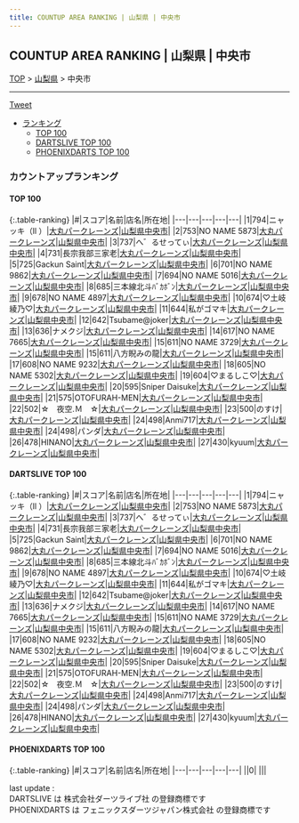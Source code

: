 ```yaml
---
title: COUNTUP AREA RANKING | 山梨県 | 中央市
---
```

## COUNTUP AREA RANKING | 山梨県 | 中央市

[TOP](/darts/rank/) > [山梨県](/darts/rank/山梨県/) > 中央市

___

<a href="https://twitter.com/share?ref_src=twsrc%5Etfw" data-text="COUNTUP AREA RANKING | 山梨県中央市" class="twitter-share-button" data-hashtags="DARTSLIVE,PHOENIXDARTS,darts,ダーツ" data-show-count="false">Tweet</a>

* [ランキング](#カウントアップランキング)
    * [TOP 100](#top-100)
    * [DARTSLIVE TOP 100](#dartslive-top-100)
    * [PHOENIXDARTS TOP 100](#phoenixdarts-top-100)

### カウントアップランキング

#### TOP 100



{:.table-ranking}
|#|スコア|名前|店名|所在地|
|---|---|---|---|---|
|1|794|<span class="rank-name-dl">ニャッキ（ll ）</span>|<a href="https://search.dartslive.com/jp/shop/bbb134de57f7a8d8a3f63593b5358cc4">大丸パークレーンズ</a>|<a href="/darts/rank/山梨県/中央市">山梨県中央市</a>|
|2|753|<span class="rank-name-dl">NO NAME 5873</span>|<a href="https://search.dartslive.com/jp/shop/bbb134de57f7a8d8a3f63593b5358cc4">大丸パークレーンズ</a>|<a href="/darts/rank/山梨県/中央市">山梨県中央市</a>|
|3|737|<span class="rank-name-dl">へ゛るせってぃ</span>|<a href="https://search.dartslive.com/jp/shop/bbb134de57f7a8d8a3f63593b5358cc4">大丸パークレーンズ</a>|<a href="/darts/rank/山梨県/中央市">山梨県中央市</a>|
|4|731|<span class="rank-name-dl">長宗我部三家老</span>|<a href="https://search.dartslive.com/jp/shop/bbb134de57f7a8d8a3f63593b5358cc4">大丸パークレーンズ</a>|<a href="/darts/rank/山梨県/中央市">山梨県中央市</a>|
|5|725|<span class="rank-name-dl">Gackun Saint</span>|<a href="https://search.dartslive.com/jp/shop/bbb134de57f7a8d8a3f63593b5358cc4">大丸パークレーンズ</a>|<a href="/darts/rank/山梨県/中央市">山梨県中央市</a>|
|6|701|<span class="rank-name-dl">NO NAME 9862</span>|<a href="https://search.dartslive.com/jp/shop/bbb134de57f7a8d8a3f63593b5358cc4">大丸パークレーンズ</a>|<a href="/darts/rank/山梨県/中央市">山梨県中央市</a>|
|7|694|<span class="rank-name-dl">NO NAME 5016</span>|<a href="https://search.dartslive.com/jp/shop/bbb134de57f7a8d8a3f63593b5358cc4">大丸パークレーンズ</a>|<a href="/darts/rank/山梨県/中央市">山梨県中央市</a>|
|8|685|<span class="rank-name-dl">三本線北斗ﾊﾞｶﾎﾞﾝ</span>|<a href="https://search.dartslive.com/jp/shop/bbb134de57f7a8d8a3f63593b5358cc4">大丸パークレーンズ</a>|<a href="/darts/rank/山梨県/中央市">山梨県中央市</a>|
|9|678|<span class="rank-name-dl">NO NAME 4897</span>|<a href="https://search.dartslive.com/jp/shop/bbb134de57f7a8d8a3f63593b5358cc4">大丸パークレーンズ</a>|<a href="/darts/rank/山梨県/中央市">山梨県中央市</a>|
|10|674|<span class="rank-name-dl">♡土岐綾乃♡</span>|<a href="https://search.dartslive.com/jp/shop/bbb134de57f7a8d8a3f63593b5358cc4">大丸パークレーンズ</a>|<a href="/darts/rank/山梨県/中央市">山梨県中央市</a>|
|11|644|<span class="rank-name-dl">私がゴマキ</span>|<a href="https://search.dartslive.com/jp/shop/bbb134de57f7a8d8a3f63593b5358cc4">大丸パークレーンズ</a>|<a href="/darts/rank/山梨県/中央市">山梨県中央市</a>|
|12|642|<span class="rank-name-dl">Tsubame@joker</span>|<a href="https://search.dartslive.com/jp/shop/bbb134de57f7a8d8a3f63593b5358cc4">大丸パークレーンズ</a>|<a href="/darts/rank/山梨県/中央市">山梨県中央市</a>|
|13|636|<span class="rank-name-dl">ナメクジ</span>|<a href="https://search.dartslive.com/jp/shop/bbb134de57f7a8d8a3f63593b5358cc4">大丸パークレーンズ</a>|<a href="/darts/rank/山梨県/中央市">山梨県中央市</a>|
|14|617|<span class="rank-name-dl">NO NAME 7665</span>|<a href="https://search.dartslive.com/jp/shop/bbb134de57f7a8d8a3f63593b5358cc4">大丸パークレーンズ</a>|<a href="/darts/rank/山梨県/中央市">山梨県中央市</a>|
|15|611|<span class="rank-name-dl">NO NAME 3729</span>|<a href="https://search.dartslive.com/jp/shop/bbb134de57f7a8d8a3f63593b5358cc4">大丸パークレーンズ</a>|<a href="/darts/rank/山梨県/中央市">山梨県中央市</a>|
|15|611|<span class="rank-name-dl">八方睨みの龍</span>|<a href="https://search.dartslive.com/jp/shop/bbb134de57f7a8d8a3f63593b5358cc4">大丸パークレーンズ</a>|<a href="/darts/rank/山梨県/中央市">山梨県中央市</a>|
|17|608|<span class="rank-name-dl">NO NAME 9232</span>|<a href="https://search.dartslive.com/jp/shop/bbb134de57f7a8d8a3f63593b5358cc4">大丸パークレーンズ</a>|<a href="/darts/rank/山梨県/中央市">山梨県中央市</a>|
|18|605|<span class="rank-name-dl">NO NAME 5302</span>|<a href="https://search.dartslive.com/jp/shop/bbb134de57f7a8d8a3f63593b5358cc4">大丸パークレーンズ</a>|<a href="/darts/rank/山梨県/中央市">山梨県中央市</a>|
|19|604|<span class="rank-name-dl">♡まるしこ♡</span>|<a href="https://search.dartslive.com/jp/shop/bbb134de57f7a8d8a3f63593b5358cc4">大丸パークレーンズ</a>|<a href="/darts/rank/山梨県/中央市">山梨県中央市</a>|
|20|595|<span class="rank-name-dl">Sniper Daisuke</span>|<a href="https://search.dartslive.com/jp/shop/bbb134de57f7a8d8a3f63593b5358cc4">大丸パークレーンズ</a>|<a href="/darts/rank/山梨県/中央市">山梨県中央市</a>|
|21|575|<span class="rank-name-dl">OTOFURAH-MEN</span>|<a href="https://search.dartslive.com/jp/shop/bbb134de57f7a8d8a3f63593b5358cc4">大丸パークレーンズ</a>|<a href="/darts/rank/山梨県/中央市">山梨県中央市</a>|
|22|502|<span class="rank-name-dl">☆　夜空.Ｍ　☆</span>|<a href="https://search.dartslive.com/jp/shop/bbb134de57f7a8d8a3f63593b5358cc4">大丸パークレーンズ</a>|<a href="/darts/rank/山梨県/中央市">山梨県中央市</a>|
|23|500|<span class="rank-name-dl">のすけ</span>|<a href="https://search.dartslive.com/jp/shop/bbb134de57f7a8d8a3f63593b5358cc4">大丸パークレーンズ</a>|<a href="/darts/rank/山梨県/中央市">山梨県中央市</a>|
|24|498|<span class="rank-name-dl">Anmi717</span>|<a href="https://search.dartslive.com/jp/shop/bbb134de57f7a8d8a3f63593b5358cc4">大丸パークレーンズ</a>|<a href="/darts/rank/山梨県/中央市">山梨県中央市</a>|
|24|498|<span class="rank-name-dl">パンダ</span>|<a href="https://search.dartslive.com/jp/shop/bbb134de57f7a8d8a3f63593b5358cc4">大丸パークレーンズ</a>|<a href="/darts/rank/山梨県/中央市">山梨県中央市</a>|
|26|478|<span class="rank-name-dl">HINANO</span>|<a href="https://search.dartslive.com/jp/shop/bbb134de57f7a8d8a3f63593b5358cc4">大丸パークレーンズ</a>|<a href="/darts/rank/山梨県/中央市">山梨県中央市</a>|
|27|430|<span class="rank-name-dl">kyuum</span>|<a href="https://search.dartslive.com/jp/shop/bbb134de57f7a8d8a3f63593b5358cc4">大丸パークレーンズ</a>|<a href="/darts/rank/山梨県/中央市">山梨県中央市</a>|


#### DARTSLIVE TOP 100



{:.table-ranking}
|#|スコア|名前|店名|所在地|
|---|---|---|---|---|
|1|794|<span class="rank-name-dl">ニャッキ（ll ）</span>|<a href="https://search.dartslive.com/jp/shop/bbb134de57f7a8d8a3f63593b5358cc4">大丸パークレーンズ</a>|<a href="/darts/rank/山梨県/中央市">山梨県中央市</a>|
|2|753|<span class="rank-name-dl">NO NAME 5873</span>|<a href="https://search.dartslive.com/jp/shop/bbb134de57f7a8d8a3f63593b5358cc4">大丸パークレーンズ</a>|<a href="/darts/rank/山梨県/中央市">山梨県中央市</a>|
|3|737|<span class="rank-name-dl">へ゛るせってぃ</span>|<a href="https://search.dartslive.com/jp/shop/bbb134de57f7a8d8a3f63593b5358cc4">大丸パークレーンズ</a>|<a href="/darts/rank/山梨県/中央市">山梨県中央市</a>|
|4|731|<span class="rank-name-dl">長宗我部三家老</span>|<a href="https://search.dartslive.com/jp/shop/bbb134de57f7a8d8a3f63593b5358cc4">大丸パークレーンズ</a>|<a href="/darts/rank/山梨県/中央市">山梨県中央市</a>|
|5|725|<span class="rank-name-dl">Gackun Saint</span>|<a href="https://search.dartslive.com/jp/shop/bbb134de57f7a8d8a3f63593b5358cc4">大丸パークレーンズ</a>|<a href="/darts/rank/山梨県/中央市">山梨県中央市</a>|
|6|701|<span class="rank-name-dl">NO NAME 9862</span>|<a href="https://search.dartslive.com/jp/shop/bbb134de57f7a8d8a3f63593b5358cc4">大丸パークレーンズ</a>|<a href="/darts/rank/山梨県/中央市">山梨県中央市</a>|
|7|694|<span class="rank-name-dl">NO NAME 5016</span>|<a href="https://search.dartslive.com/jp/shop/bbb134de57f7a8d8a3f63593b5358cc4">大丸パークレーンズ</a>|<a href="/darts/rank/山梨県/中央市">山梨県中央市</a>|
|8|685|<span class="rank-name-dl">三本線北斗ﾊﾞｶﾎﾞﾝ</span>|<a href="https://search.dartslive.com/jp/shop/bbb134de57f7a8d8a3f63593b5358cc4">大丸パークレーンズ</a>|<a href="/darts/rank/山梨県/中央市">山梨県中央市</a>|
|9|678|<span class="rank-name-dl">NO NAME 4897</span>|<a href="https://search.dartslive.com/jp/shop/bbb134de57f7a8d8a3f63593b5358cc4">大丸パークレーンズ</a>|<a href="/darts/rank/山梨県/中央市">山梨県中央市</a>|
|10|674|<span class="rank-name-dl">♡土岐綾乃♡</span>|<a href="https://search.dartslive.com/jp/shop/bbb134de57f7a8d8a3f63593b5358cc4">大丸パークレーンズ</a>|<a href="/darts/rank/山梨県/中央市">山梨県中央市</a>|
|11|644|<span class="rank-name-dl">私がゴマキ</span>|<a href="https://search.dartslive.com/jp/shop/bbb134de57f7a8d8a3f63593b5358cc4">大丸パークレーンズ</a>|<a href="/darts/rank/山梨県/中央市">山梨県中央市</a>|
|12|642|<span class="rank-name-dl">Tsubame@joker</span>|<a href="https://search.dartslive.com/jp/shop/bbb134de57f7a8d8a3f63593b5358cc4">大丸パークレーンズ</a>|<a href="/darts/rank/山梨県/中央市">山梨県中央市</a>|
|13|636|<span class="rank-name-dl">ナメクジ</span>|<a href="https://search.dartslive.com/jp/shop/bbb134de57f7a8d8a3f63593b5358cc4">大丸パークレーンズ</a>|<a href="/darts/rank/山梨県/中央市">山梨県中央市</a>|
|14|617|<span class="rank-name-dl">NO NAME 7665</span>|<a href="https://search.dartslive.com/jp/shop/bbb134de57f7a8d8a3f63593b5358cc4">大丸パークレーンズ</a>|<a href="/darts/rank/山梨県/中央市">山梨県中央市</a>|
|15|611|<span class="rank-name-dl">NO NAME 3729</span>|<a href="https://search.dartslive.com/jp/shop/bbb134de57f7a8d8a3f63593b5358cc4">大丸パークレーンズ</a>|<a href="/darts/rank/山梨県/中央市">山梨県中央市</a>|
|15|611|<span class="rank-name-dl">八方睨みの龍</span>|<a href="https://search.dartslive.com/jp/shop/bbb134de57f7a8d8a3f63593b5358cc4">大丸パークレーンズ</a>|<a href="/darts/rank/山梨県/中央市">山梨県中央市</a>|
|17|608|<span class="rank-name-dl">NO NAME 9232</span>|<a href="https://search.dartslive.com/jp/shop/bbb134de57f7a8d8a3f63593b5358cc4">大丸パークレーンズ</a>|<a href="/darts/rank/山梨県/中央市">山梨県中央市</a>|
|18|605|<span class="rank-name-dl">NO NAME 5302</span>|<a href="https://search.dartslive.com/jp/shop/bbb134de57f7a8d8a3f63593b5358cc4">大丸パークレーンズ</a>|<a href="/darts/rank/山梨県/中央市">山梨県中央市</a>|
|19|604|<span class="rank-name-dl">♡まるしこ♡</span>|<a href="https://search.dartslive.com/jp/shop/bbb134de57f7a8d8a3f63593b5358cc4">大丸パークレーンズ</a>|<a href="/darts/rank/山梨県/中央市">山梨県中央市</a>|
|20|595|<span class="rank-name-dl">Sniper Daisuke</span>|<a href="https://search.dartslive.com/jp/shop/bbb134de57f7a8d8a3f63593b5358cc4">大丸パークレーンズ</a>|<a href="/darts/rank/山梨県/中央市">山梨県中央市</a>|
|21|575|<span class="rank-name-dl">OTOFURAH-MEN</span>|<a href="https://search.dartslive.com/jp/shop/bbb134de57f7a8d8a3f63593b5358cc4">大丸パークレーンズ</a>|<a href="/darts/rank/山梨県/中央市">山梨県中央市</a>|
|22|502|<span class="rank-name-dl">☆　夜空.Ｍ　☆</span>|<a href="https://search.dartslive.com/jp/shop/bbb134de57f7a8d8a3f63593b5358cc4">大丸パークレーンズ</a>|<a href="/darts/rank/山梨県/中央市">山梨県中央市</a>|
|23|500|<span class="rank-name-dl">のすけ</span>|<a href="https://search.dartslive.com/jp/shop/bbb134de57f7a8d8a3f63593b5358cc4">大丸パークレーンズ</a>|<a href="/darts/rank/山梨県/中央市">山梨県中央市</a>|
|24|498|<span class="rank-name-dl">Anmi717</span>|<a href="https://search.dartslive.com/jp/shop/bbb134de57f7a8d8a3f63593b5358cc4">大丸パークレーンズ</a>|<a href="/darts/rank/山梨県/中央市">山梨県中央市</a>|
|24|498|<span class="rank-name-dl">パンダ</span>|<a href="https://search.dartslive.com/jp/shop/bbb134de57f7a8d8a3f63593b5358cc4">大丸パークレーンズ</a>|<a href="/darts/rank/山梨県/中央市">山梨県中央市</a>|
|26|478|<span class="rank-name-dl">HINANO</span>|<a href="https://search.dartslive.com/jp/shop/bbb134de57f7a8d8a3f63593b5358cc4">大丸パークレーンズ</a>|<a href="/darts/rank/山梨県/中央市">山梨県中央市</a>|
|27|430|<span class="rank-name-dl">kyuum</span>|<a href="https://search.dartslive.com/jp/shop/bbb134de57f7a8d8a3f63593b5358cc4">大丸パークレーンズ</a>|<a href="/darts/rank/山梨県/中央市">山梨県中央市</a>|


#### PHOENIXDARTS TOP 100



{:.table-ranking}
|#|スコア|名前|店名|所在地|
|---|---|---|---|---|
||0|<span class="rank-name-dl"> </span>|<a href=""></a>|<a href="/darts/rank//"></a>|


<div class="footer border-top border-gray-light mt-5 pt-3 text-right text-gray">
    last update : <span style="font-weight: italic" id="foot_last_modified"></span><br />
    DARTSLIVE は 株式会社ダーツライブ社 の登録商標です<br />
    PHOENIXDARTS は フェニックスダーツジャパン株式会社 の登録商標です<br />
</div>

<script src="https://cdnjs.cloudflare.com/ajax/libs/jquery.tablesorter/2.31.3/js/jquery.tablesorter.min.js" integrity="sha512-qzgd5cYSZcosqpzpn7zF2ZId8f/8CHmFKZ8j7mU4OUXTNRd5g+ZHBPsgKEwoqxCtdQvExE5LprwwPAgoicguNg==" crossorigin="anonymous" referrerpolicy="no-referrer"></script>
<link rel="stylesheet" href="https://cdnjs.cloudflare.com/ajax/libs/jquery.tablesorter/2.31.3/css/theme.default.min.css" integrity="sha512-wghhOJkjQX0Lh3NSWvNKeZ0ZpNn+SPVXX1Qyc9OCaogADktxrBiBdKGDoqVUOyhStvMBmJQ8ZdMHiR3wuEq8+w==" crossorigin="anonymous" referrerpolicy="no-referrer" />
<script>
$(function() {
    $(".table-ranking").tablesorter({sortList:[[0, 0]]});
    $("#foot_last_modified").text(formatDate(new Date(document.lastModified), 'yyyy-MM-dd HH:mm:ss'));
});
</script>

<script async src="https://platform.twitter.com/widgets.js" charset="utf-8"></script>